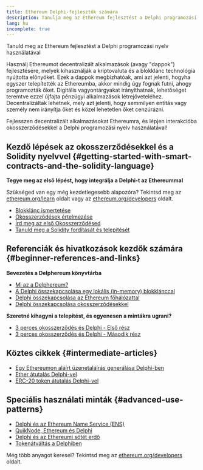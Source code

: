 ```yaml
---
title: Ethereum Delphi-fejlesztők számára
description: Tanulja meg az Ethereum fejlesztést a Delphi programozási nyelv használatával
lang: hu
incomplete: true
---
```


<div class="featured">

Tanuld meg az Ethereum fejlesztést a Delphi programozási nyelv használatával

</div>

Használj Ethereumot decentralizált alkalmazások (avagy "dappok") fejlesztésére, melyek kihasználják a kriptovaluta és a blokklánc technológia nyújtotta előnyöket. Ezek a dappok megbízhatóak, ami azt jelenti, hogyha egyszer telepítették az Ethereumba, akkor mindig úgy fognak futni, ahogy programozták őket. Digitális vagyontárgyakat irányíthatnak, lehetőséget teremtve ezzel újfajta pénzügyi alkalmazások létrejöveteléhez. Decentralizáltak lehetnek, mely azt jelenti, hogy semmilyen entitás vagy személy nem irányítja őket és közel lehetetlen őket cenzúrázni.

Fejlesszen decentralizált alkalmazásokat Ethereumra, és lépjen interakcióba okosszerződésekkel a Delphi programozási nyelv használatával!

## Kezdő lépések az okosszerződésekkel és a Solidity nyelvvel \{#getting-started-with-smart-contracts-and-the-solidity-language}

**Tegye meg az első lépést, hogy integrálja a Delphi-t az Ethereummal**

Szükséged van egy még kezdetlegesebb alapozóra? Tekintsd meg az [ethereum.org/learn](/learn/) oldalt vagy az [ethereum.org/developers](/developers/) oldalt.

- [Blokklánc ismertetése](https://kauri.io/article/d55684513211466da7f8cc03987607d5/blockchain-explained)
- [Okosszerződések értelmezése](https://kauri.io/article/e4f66c6079e74a4a9b532148d3158188/ethereum-101-part-5-the-smart-contract)
- [Írd meg az első Okosszerződésed](https://kauri.io/article/124b7db1d0cf4f47b414f8b13c9d66e2/remix-ide-your-first-smart-contract)
- [Tanuld meg a Solidity fordítását és telepítését](https://kauri.io/article/973c5f54c4434bb1b0160cff8c695369/understanding-smart-contract-compilation-and-deployment)

## Referenciák és hivatkozások kezdők számára \{#beginner-references-and-links}

**Bevezetés a Delphereum könyvtárba**

- [Mi az a Delphereum?](https://github.com/svanas/delphereum/blob/master/README.md)
- [A Delphi összekapcsolása egy lokális (in-memory) blokklánccal](https://medium.com/@svanas/connecting-delphi-to-a-local-in-memory-blockchain-9a1512d6c5b0)
- [Delphi összekapcsolása az Ethereum főhálózattal](https://medium.com/@svanas/connecting-delphi-to-the-ethereum-main-net-5faf1feffd83)
- [Delphi összekapcsolása okosszerződésekkel](https://medium.com/@svanas/connecting-delphi-to-smart-contracts-3146b12803a1)

**Szeretné kihagyni a telepítést, és egyenesen a mintákra ugrani?**

- [3 perces okosszerződés és Delphi - Első rész](https://medium.com/@svanas/a-3-minute-smart-contract-and-delphi-61d998571d)
- [3 perces okosszerződés és Delphi - Második rész](https://medium.com/@svanas/a-3-minute-smart-contract-and-delphi-part-2-446925faa47b)

## Köztes cikkek \{#intermediate-articles}

- [Egy Ethereumon aláírt üzenetaláírás generálása Delphi-ben](https://medium.com/@svanas/generating-an-ethereum-signed-message-signature-in-delphi-75661ce5031b)
- [Ether átutalás Delphi-vel](https://medium.com/@svanas/transferring-ether-with-delphi-b5f24b1a98a4)
- [ERC-20 token átutalás Delphi-vel](https://medium.com/@svanas/transferring-erc-20-tokens-with-delphi-bb44c05b295d)

## Speciális használati minták \{#advanced-use-patterns}

- [Delphi és az Ethereum Name Service (ENS)](https://medium.com/@svanas/delphi-and-ethereum-name-service-ens-4443cd278af7)
- [QuikNode, Ethereum és Delphi](https://medium.com/@svanas/quiknode-ethereum-and-delphi-f7bfc9671c23)
- [Delphi és az Ethereumi sötét erdő](https://svanas.medium.com/delphi-and-the-ethereum-dark-forest-5b430da3ad93)
- [Tokenátváltás a Delphiben](https://svanas.medium.com/swap-one-token-for-another-in-delphi-bcb999c47f7)

Még több anyagot keresel? Tekintsd meg az [ethereum.org/developers](/developers/) oldalt.
